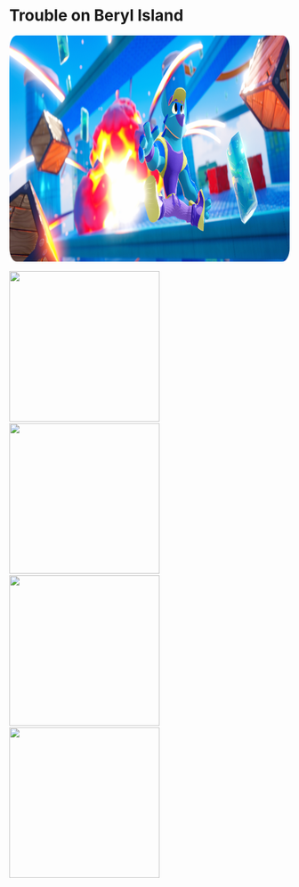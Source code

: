 # Trouble on Beryl Island

<p align="center"><img src="images/splash-art.png" width="960" height="406"></p>


<div class="row"> 
  <div class="column">
    <img src="images/first-view.webp" width="270" height="270">
    <img src="images/first-view.webp" width="270" height="270">
  </div>
  <div class="column">
    <img src="images/first-view.webp" width="270" height="270">
    <img src="images/first-view.webp" width="270" height="270">
  </div> 
</div>
